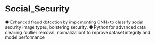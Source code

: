 # Social_Security

●	Enhanced fraud detection by implementing CNNs to classify social security image types, bolstering security.
●	Python for advanced data cleaning (outlier removal, normalization) to improve dataset integrity and model performance
